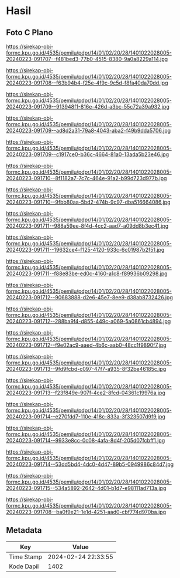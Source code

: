 # Hasil

## Foto C Plano

https://sirekap-obj-formc.kpu.go.id/4535/pemilu/pdpr/14/01/02/20/28/1401022028005-20240223-091707--f481bed3-77b0-4515-8380-9a0a8229a114.jpg

https://sirekap-obj-formc.kpu.go.id/4535/pemilu/pdpr/14/01/02/20/28/1401022028005-20240223-091708--f63b94b4-f25e-4f9c-9c5d-f8fa40da70dd.jpg

https://sirekap-obj-formc.kpu.go.id/4535/pemilu/pdpr/14/01/02/20/28/1401022028005-20240223-091709--913948f1-816e-426d-a3bc-55c72a39a932.jpg

https://sirekap-obj-formc.kpu.go.id/4535/pemilu/pdpr/14/01/02/20/28/1401022028005-20240223-091709--ad8d2a31-79a8-4043-aba2-f49b9dda5706.jpg

https://sirekap-obj-formc.kpu.go.id/4535/pemilu/pdpr/14/01/02/20/28/1401022028005-20240223-091709--c1917ce0-b36c-4664-81a0-13ada5b23e46.jpg

https://sirekap-obj-formc.kpu.go.id/4535/pemilu/pdpr/14/01/02/20/28/1401022028005-20240223-091710--8f1182a7-7c7c-464e-91a2-b99d723d977b.jpg

https://sirekap-obj-formc.kpu.go.id/4535/pemilu/pdpr/14/01/02/20/28/1401022028005-20240223-091710--9fbb80aa-5bd2-474b-9c97-dba516664086.jpg

https://sirekap-obj-formc.kpu.go.id/4535/pemilu/pdpr/14/01/02/20/28/1401022028005-20240223-091711--988a59ee-8f4d-4cc2-aad7-a09dd8b3ec41.jpg

https://sirekap-obj-formc.kpu.go.id/4535/pemilu/pdpr/14/01/02/20/28/1401022028005-20240223-091711--19632ce4-f125-4120-933c-6c01987b2f51.jpg

https://sirekap-obj-formc.kpu.go.id/4535/pemilu/pdpr/14/01/02/20/28/1401022028005-20240223-091711--f88e83be-ed0c-4160-a1c8-f89936b09298.jpg

https://sirekap-obj-formc.kpu.go.id/4535/pemilu/pdpr/14/01/02/20/28/1401022028005-20240223-091712--90683888-d2e6-45e7-8ee9-d38ab8732426.jpg

https://sirekap-obj-formc.kpu.go.id/4535/pemilu/pdpr/14/01/02/20/28/1401022028005-20240223-091712--288ba9f4-d855-449c-a069-5a0861cb4894.jpg

https://sirekap-obj-formc.kpu.go.id/4535/pemilu/pdpr/14/01/02/20/28/1401022028005-20240223-091712--f9e02ac9-aaed-4b6c-aab0-48cc1f9890f7.jpg

https://sirekap-obj-formc.kpu.go.id/4535/pemilu/pdpr/14/01/02/20/28/1401022028005-20240223-091713--9fd9fcbd-c097-47f7-a935-8f32be46185c.jpg

https://sirekap-obj-formc.kpu.go.id/4535/pemilu/pdpr/14/01/02/20/28/1401022028005-20240223-091713--f23f849e-907f-4ce2-8fcd-04361c19976a.jpg

https://sirekap-obj-formc.kpu.go.id/4535/pemilu/pdpr/14/01/02/20/28/1401022028005-20240223-091714--e270fdd7-110e-418c-833a-3f323507d9f9.jpg

https://sirekap-obj-formc.kpu.go.id/4535/pemilu/pdpr/14/01/02/20/28/1401022028005-20240223-091714--9933e8cc-0c08-4afa-8d4f-205d07fcbff1.jpg

https://sirekap-obj-formc.kpu.go.id/4535/pemilu/pdpr/14/01/02/20/28/1401022028005-20240223-091714--53dd5bd4-4dc0-4d47-89b5-0949986c84d7.jpg

https://sirekap-obj-formc.kpu.go.id/4535/pemilu/pdpr/14/01/02/20/28/1401022028005-20240223-091715--534a5892-2642-4d01-b1d7-e98111ad713a.jpg

https://sirekap-obj-formc.kpu.go.id/4535/pemilu/pdpr/14/01/02/20/28/1401022028005-20240223-091708--ba0f9e21-1e1d-4251-aad0-cbf774d970ba.jpg


## Metadata

| Key        | Value               |
| ---------- | ------------------- |
| Time Stamp | 2024-02-24 22:33:55 |
| Kode Dapil | 1402                |



